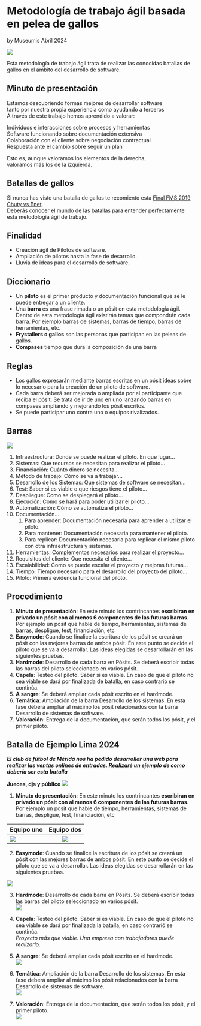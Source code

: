 # Metodología de trabajo ágil basada en pelea de gallos

by Museumis Abril 2024


![](https://raw.githubusercontent.com/museumis/MetodoTrabajoAgilBatallaDeGallos/main/Imagenes/01Presentacion.png)

Esta metodología de trabajo ágil trata de realizar las conocidas batallas de gallos en el ámbito del desarrollo de software. 


## Minuto de presentación
Estamos descubriendo formas mejores de desarrollar software  
tanto por nuestra propia experiencia como ayudando a terceros  
A través de este trabajo hemos aprendido a valorar:  

Individuos e interacciones sobre procesos y herramientas  
Software funcionando sobre documentación extensiva  
Colaboración con el cliente sobre negociación contractual  
Respuesta ante el cambio sobre seguir un plan  

Esto es, aunque valoramos los elementos de la derecha,  
valoramos más los de la izquierda.  


## Batallas de gallos
Si nunca has visto una batalla de gallos te recomiento esta [Final FMS 2019 Chuty vs Bnet](https://youtu.be/mpZT9e8fcqc?si=dceyjkB5nqlFyO69]).  
Deberás conocer el mundo de las batallas para entender perfectamente esta metodología ágil de trabajo.


## Finalidad
* Creación ágil de Pilotos de software.
* Ampliación de pilotos hasta la fase de desarrollo.
* Lluvia de ideas para el desarrollo de software.  


## Diccionario
*  Un **piloto** es el primer producto y documentación funcional que se le puede entregar a un cliente.
*  Una **barra** es una frase rimada o un pósit en esta metodología ágil. Dentro de esta metodología ágil existirán temas que compondrán cada barra. Por ejemplo barras de sistemas, barras de tiempo, barras de herramientas, etc.
*  **Frystailers o gallos** son las personas que participan en las peleas de gallos.
*  **Compases** tiempo que dura la composición de una barra  


## Reglas
* Los gallos expresarán mediante barras escritas en un pósit ideas sobre lo necesario para la creación de un piloto de software.
* Cada barra deberá ser mejorada o ampliada por el participante que reciba el pósit. Se trata de ir de uno en uno lanzando barras en compases ampliando y mejorando los pósit escritos.
* Se puede participar uno contra uno o equipos rivalizados.

## Barras
![](https://raw.githubusercontent.com/museumis/MetodoTrabajoAgilBatallaDeGallos/main/Imagenes/03Barras.png)  

1. Infraestructura: Donde se puede realizar el piloto. En que lugar...  
2. Sistemas: Que recursos se necesitan para realizar el piloto...   
3. Financiación: Cuánto dinero se necesita...
4. Método de trabajo: Cómo se va a trabajar... 
5. Desarrollo de los Sistemas: Que sistemas de software se necesitan...  
6. Test: Saber si es viable o que riesgos tiene el piloto...  
7. Despliegue: Como se desplegará el piloto...  
8. Ejecución: Como se hará para poder utilizar el piloto...  
9. Automatización: Cómo se automatiza el piloto...  
10. Documentación... 
	1. Para aprender: Documentación necesaria para aprender a utilizar el piloto.
	2. Para mantener: Documentación necesaria para mantener el piloto.
	3. Para replicar: Documentación necesaria para replicar el mismo piloto con otra infraestructura y sistemas.
11. Herramientas: Complementos necesarios para realizar el proyecto...
12. Requisitos del cliente: Que necesita el cliente...
13. Escalabilidad: Como se puede escalar el proyecto y mejoras futuras...
12. Tiempo:  Tiempo necesario para el desarrollo del proyecto del piloto...
13. Piloto: Primera evidencia funcional del piloto.


## Procedimiento
1. **Minuto de presentación**: En este minuto los contrincantes **escribiran en privado un pósit con al menos 6 componentes de las futuras barras**. Por ejemplo un posit que hable de tiempo, herramientas, sistemas de barras, despligue, test, financiación, etc
2. **Easymode**:  Cuando se finalice la escritura de los pósit se creará un pósit con las mejores barras de ambos pósit. En este punto se decide el piloto que se va a desarrollar. Las ideas elegidas se desarrollarán en las siguientes pruebas.
3. **Hardmode**: Desarrollo de cada barra en Pósits. Se deberá escribir todas las barras del piloto seleccionado en varios pósit.
4. **Capela**: Testeo del piloto. Saber si es viable. En caso de que el piloto no sea viable se dará por finalizada de batalla, en caso contrarió se continúa.
5. **A sangre**: Se deberá ampliar cada pósit escrito en el hardmode.
6. **Temática**: Ampliación de la barra Desarrollo de los sistemas. En esta fase deberá ampliar al máximo los pósit relacionados con la barra Desarrollo de sistemas de software. 
7. **Valoración**: Entrega de la documentación, que serán todos los pósit, y el primer piloto.


## Batalla de **Ejemplo** Lima 2024
_**El club de fútbol de Mérida nos ha pedido desarrollar una web para realizar las ventas onlines de entradas. Realizaré un ejemplo de como debería ser esta batalla**_

**Jueces, djs y público**
![](https://raw.githubusercontent.com/museumis/MetodoTrabajoAgilBatallaDeGallos/main/Imagenes/02entorno.png)

1.  **Minuto de presentación**: En este minuto los contrincantes **escribiran en privado un pósit con al menos 6 componentes de las futuras barras**. Por ejemplo un posit que hable de tiempo, herramientas, sistemas de barras, despligue, test, financiación, etc  

| Equipo uno  | Equipo dos |
| ------------- |:-------------:|
| ![](https://raw.githubusercontent.com/museumis/MetodoTrabajoAgilBatallaDeGallos/main/Imagenes/04Presentacion01.png) | ![](https://raw.githubusercontent.com/museumis/MetodoTrabajoAgilBatallaDeGallos/main/Imagenes/05Presentacion02.png)


2. **Easymode**:  Cuando se finalice la escritura de los pósit se creará un pósit con las mejores barras de ambos pósit. En este punto se decide el piloto que se va a desarrollar. Las ideas elegidas se desarrollarán en las siguientes pruebas.    

  ![](https://raw.githubusercontent.com/museumis/MetodoTrabajoAgilBatallaDeGallos/main/Imagenes/06EasyMode.png)


3. **Hardmode**: Desarrollo de cada barra en Pósits. Se deberá escribir todas las barras del piloto seleccionado en varios pósit.  
![](https://raw.githubusercontent.com/museumis/MetodoTrabajoAgilBatallaDeGallos/main/Imagenes/07HardMode.png)

4. **Capela**: Testeo del piloto. Saber si es viable. En caso de que el piloto no sea viable se dará por finalizada la batalla, en caso contrarió se continúa.    
_Proyecto más que viable. Una empresa con trabajadores puede realizarlo._
 
5. **A sangre**: Se deberá ampliar cada pósit escrito en el hardmode.  
![](https://raw.githubusercontent.com/museumis/MetodoTrabajoAgilBatallaDeGallos/main/Imagenes/08ASangre.png)
 
6. **Temática**: Ampliación de la barra Desarrollo de los sistemas. En esta fase deberá ampliar al máximo los pósit relacionados con la barra Desarrollo de sistemas de software.  
![](https://raw.githubusercontent.com/museumis/MetodoTrabajoAgilBatallaDeGallos/main/Imagenes/09Tematica.png)
 
7. **Valoración**: Entrega de la documentación, que serán todos los pósit, y el primer piloto.  
![](https://raw.githubusercontent.com/museumis/MetodoTrabajoAgilBatallaDeGallos/main/Imagenes/10Valoración.png)




